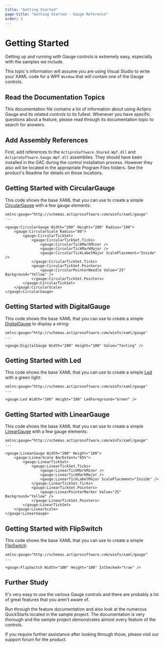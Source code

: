 ```yaml
---
title: "Getting Started"
page-title: "Getting Started - Gauge Reference"
order: 2
---
```

# Getting Started

Getting up and running with Gauge controls is extremely easy, especially with the samples we include.

This topic's information will assume you are using Visual Studio to write your XAML code for a WPF `Window` that will contain one of the Gauge controls.

## Read the Documentation Topics

This documentation file contains a lot of information about using Actipro Gauge and its related controls to its fullest.  Whenever you have specific questions about a feature, please read through its documentation topic to search for answers.

## Add Assembly References

First, add references to the `ActiproSoftware.Shared.Wpf.dll` and `ActiproSoftware.Gauge.Wpf.dll` assemblies.  They should have been installed in the GAC during the control installation process.  However they also will be located in the appropriate Program Files folders.  See the product's Readme for details on those locations.

## Getting Started with CircularGauge

This code shows the base XAML that you can use to create a simple [CircularGauge](xref:ActiproSoftware.Windows.Controls.Gauge.CircularGauge) with a few gauge elements:

```xaml
xmlns:gauge="http://schemas.actiprosoftware.com/winfx/xaml/gauge"     
...

<gauge:CircularGauge Width="200" Height="200" Radius="100">
	<gauge:CircularScale Radius="80">
		<gauge:CircularTickSet>
			<gauge:CircularTickSet.Ticks>
				<gauge:CircularTickMarkMinor />
				<gauge:CircularTickMarkMajor />
				<gauge:CircularTickLabelMajor ScalePlacement="Inside" />
			</gauge:CircularTickSet.Ticks>
			<gauge:CircularTickSet.Pointers>
				<gauge:CircularPointerNeedle Value="25" Background="Yellow" />
			</gauge:CircularTickSet.Pointers>
		</gauge:CircularTickSet>
	</gauge:CircularScale>
</gauge:CircularGauge>
```

## Getting Started with DigitalGauge

This code shows the base XAML that you can use to create a simple [DigitalGauge](xref:ActiproSoftware.Windows.Controls.Gauge.DigitalGauge) to display a string:

```xaml
xmlns:gauge="http://schemas.actiprosoftware.com/winfx/xaml/gauge"     
...

<gauge:DigitalGauge Width="200" Height="100" Value="Testing" />
```

## Getting Started with Led

This code shows the base XAML that you can use to create a simple [Led](xref:ActiproSoftware.Windows.Controls.Gauge.Led) with a green light:

```xaml
xmlns:gauge="http://schemas.actiprosoftware.com/winfx/xaml/gauge"     
...

<gauge:Led Width="100" Height="100" LedForeground="Green" />
```

## Getting Started with LinearGauge

This code shows the base XAML that you can use to create a simple [LinearGauge](xref:ActiproSoftware.Windows.Controls.Gauge.LinearGauge) with a few gauge elements:

```xaml
xmlns:gauge="http://schemas.actiprosoftware.com/winfx/xaml/gauge"     
...

<gauge:LinearGauge Width="200" Height="100">
	<gauge:LinearScale BarExtent="85%">
		<gauge:LinearTickSet>
			<gauge:LinearTickSet.Ticks>
				<gauge:LinearTickMarkMinor />
				<gauge:LinearTickMarkMajor />
				<gauge:LinearTickLabelMajor ScalePlacement="Inside" />
			</gauge:LinearTickSet.Ticks>
			<gauge:LinearTickSet.Pointers>
				<gauge:LinearPointerMarker Value="25" Background="Yellow" />
			</gauge:LinearTickSet.Pointers>
		</gauge:LinearTickSet>
	</gauge:LinearScale>
</gauge:LinearGauge>
```

## Getting Started with FlipSwitch

This code shows the base XAML that you can use to create a simple [FlipSwitch](xref:ActiproSoftware.Windows.Controls.Gauge.FlipSwitch):

```xaml
xmlns:gauge="http://schemas.actiprosoftware.com/winfx/xaml/gauge"     
...

<gauge:FlipSwitch Width="100" Height="100" IsChecked="true" />
```

## Further Study

It's very easy to use the various Gauge controls and there are probably a lot of great features that you aren't aware of.

Run through the feature documentation and also look at the numerous QuickStarts located in the sample project.  The documentation is very thorough and the sample project demonstrates almost every feature of the controls.

If you require further assistance after looking through those, please visit our support forum for the product.
